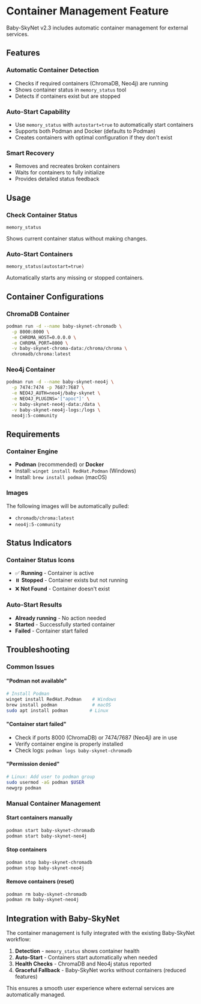 # Container Management Feature

Baby-SkyNet v2.3 includes automatic container management for external services.

## Features

### Automatic Container Detection
- Checks if required containers (ChromaDB, Neo4j) are running
- Shows container status in `memory_status` tool
- Detects if containers exist but are stopped

### Auto-Start Capability
- Use `memory_status` with `autostart=true` to automatically start containers
- Supports both Podman and Docker (defaults to Podman)
- Creates containers with optimal configuration if they don't exist

### Smart Recovery
- Removes and recreates broken containers
- Waits for containers to fully initialize
- Provides detailed status feedback

## Usage

### Check Container Status
```
memory_status
```
Shows current container status without making changes.

### Auto-Start Containers
```
memory_status(autostart=true)
```
Automatically starts any missing or stopped containers.

## Container Configurations

### ChromaDB Container
```bash
podman run -d --name baby-skynet-chromadb \
  -p 8000:8000 \
  -e CHROMA_HOST=0.0.0.0 \
  -e CHROMA_PORT=8000 \
  -v baby-skynet-chroma-data:/chroma/chroma \
  chromadb/chroma:latest
```

### Neo4j Container
```bash
podman run -d --name baby-skynet-neo4j \
  -p 7474:7474 -p 7687:7687 \
  -e NEO4J_AUTH=neo4j/baby-skynet \
  -e NEO4J_PLUGINS='["apoc"]' \
  -v baby-skynet-neo4j-data:/data \
  -v baby-skynet-neo4j-logs:/logs \
  neo4j:5-community
```

## Requirements

### Container Engine
- **Podman** (recommended) or **Docker**
- Install: `winget install RedHat.Podman` (Windows)
- Install: `brew install podman` (macOS)

### Images
The following images will be automatically pulled:
- `chromadb/chroma:latest`
- `neo4j:5-community`

## Status Indicators

### Container Status Icons
- ✅ **Running** - Container is active
- ⏸️ **Stopped** - Container exists but not running  
- ❌ **Not Found** - Container doesn't exist

### Auto-Start Results
- **Already running** - No action needed
- **Started** - Successfully started container
- **Failed** - Container start failed

## Troubleshooting

### Common Issues

#### "Podman not available"
```bash
# Install Podman
winget install RedHat.Podman    # Windows
brew install podman             # macOS
sudo apt install podman        # Linux
```

#### "Container start failed"
- Check if ports 8000 (ChromaDB) or 7474/7687 (Neo4j) are in use
- Verify container engine is properly installed
- Check logs: `podman logs baby-skynet-chromadb`

#### "Permission denied"
```bash
# Linux: Add user to podman group
sudo usermod -aG podman $USER
newgrp podman
```

### Manual Container Management

#### Start containers manually
```bash
podman start baby-skynet-chromadb
podman start baby-skynet-neo4j
```

#### Stop containers
```bash
podman stop baby-skynet-chromadb
podman stop baby-skynet-neo4j
```

#### Remove containers (reset)
```bash
podman rm baby-skynet-chromadb
podman rm baby-skynet-neo4j
```

## Integration with Baby-SkyNet

The container management is fully integrated with the existing Baby-SkyNet workflow:

1. **Detection** - `memory_status` shows container health
2. **Auto-Start** - Containers start automatically when needed
3. **Health Checks** - ChromaDB and Neo4j status reported
4. **Graceful Fallback** - Baby-SkyNet works without containers (reduced features)

This ensures a smooth user experience where external services are automatically managed.
